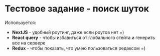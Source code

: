 # Тестовое задание - поиск шуток

Используется:

- **NextJS** - удобный роутинг, даже если роутов нет =)
- **React query** - чтобы избавиться от глобального стейта и генерить все на сервере
- **Redux** - чтобы показать, что умею пользоваться редаксом =)
